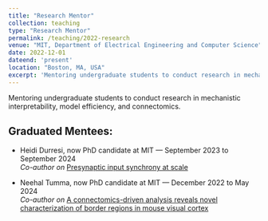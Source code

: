 ```yaml
---
title: "Research Mentor"
collection: teaching
type: "Research Mentor"
permalink: /teaching/2022-research
venue: "MIT, Department of Electrical Engineering and Computer Science"
date: 2022-12-01
dateend: 'present'
location: "Boston, MA, USA"
excerpt: 'Mentoring undergraduate students to conduct research in mechanistic interpretability, model efficiency, and connectomics.'
---
```


Mentoring undergraduate students to conduct research in mechanistic interpretability, model efficiency, and connectomics.

## Graduated Mentees:

- Heidi Durresi, now PhD candidate at MIT &mdash; September 2023 to September 2024<br>
  _Co-author on_ [Presynaptic input synchrony at scale](/publication/2025-presynaptic-conf)

- Neehal Tumma, now PhD candidate at MIT &mdash; December 2022 to May 2024<br>
  _Co-author on_ [A connectomics-driven analysis reveals novel characterization of border regions in mouse visual cortex](/publication/2025-connectomics)
